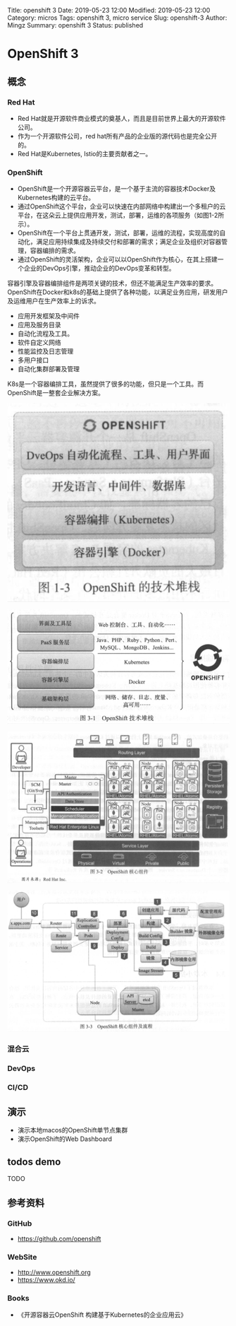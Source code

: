 Title: openshift 3
Date: 2019-05-23 12:00
Modified: 2019-05-23 12:00
Category: micros
Tags: openshift 3, micro service
Slug: openshift-3
Author: Mingz
Summary: openshift 3
Status: published



# OpenShift 3




## 概念

### Red Hat
- Red Hat就是开源软件商业模式的奠基人，而且是目前世界上最大的开源软件公司。
- 作为一个开源软件公司，red hat所有产品的企业版的源代码也是完全公开的。
- Red Hat是Kubernetes, Istio的主要贡献者之一。


### OpenShift

- OpenShift是一个开源容器云平台，是一个基于主流的容器技术Docker及Kubernetes构建的云平台。
- 通过OpenShift这个平台，企业可以快速在内部网络中构建出一个多租户的云平台，在这朵云上提供应用开发，测试，部署，运维的各项服务（如图1-2所示）。
- OpenShift在一个平台上贯通开发，测试，部署，运维的流程，实现高度的自动化，满足应用持续集成及持续交付和部署的需求；满足企业及组织对容器管理，容器编排的需求。
- 通过OpenShift的灵活架构，企业可以以OpenShift作为核心，在其上搭建一个企业的DevOps引擎，推动企业的DevOps变革和转型。




容器引擎及容器编排组件是两项关键的技术，但还不能满足生产效率的要求。
OpenShift在Docker和k8s的基础上提供了各种功能，以满足业务应用，研发用户及运维用户在生产效率上的诉求。

- 应用开发框架及中间件
- 应用及服务目录
- 自动化流程及工具。
- 软件自定义网络
- 性能监控及日志管理
- 多用户接口
- 自动化集群部署及管理



K8s是一个容器编排工具，虽然提供了很多的功能，但只是一个工具。而OpenShift是一整套企业解决方案。


![OpenShift技术堆栈](./images/openshift-3-02.png)


![OpenShift技术堆栈](./images/openshift-3-01.png)



![OpenShift核心组件](./images/openshift-3-03.png)



![OpenShift核心组件及流程](./images/openshift-3-04.png)

### 混合云
### DevOps
### CI/CD


## 演示
- 演示本地macos的OpenShift单节点集群
- 演示OpenShift的Web Dashboard



## todos demo


TODO

## 参考资料

### GitHub
- https://github.com/openshift


### WebSite
- http://www.openshift.org
- https://www.okd.io/

### Books
- 《开源容器云OpenShift 构建基于Kubernetes的企业应用云》
